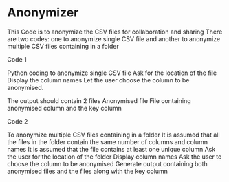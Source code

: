 # Anonymizer
This Code is to anonymize the CSV files for collaboration and sharing
There are two codes: one to anonymize single CSV file and another to anonymize multiple CSV files containing in a folder 

Code 1

Python coding to anonymize single CSV file
  Ask for the location of the file
  Display the column names
  Let the user choose the column to be anonymised.

The output should contain 2 files
  Anonymised file
  File containing anonymised column and the key column

Code 2

To anonymize multiple CSV files containing in a folder
  It is assumed that all the files in the folder contain the same number of columns and column names
  It is assumed that the file contains at least one unique column
  Ask the user for the location of the folder
  Display column names
  Ask the user to choose the column to be anonymised
  Generate output containing both anonymised files and the files along with the key column
